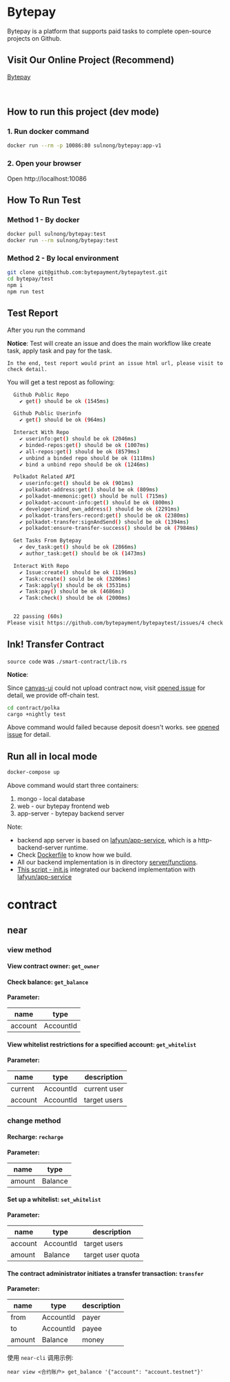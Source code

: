# Bytepay

Bytepay is a platform that supports paid tasks to complete open-source projects on Github.
<br/>

## Visit Our Online Project (Recommend)

[Bytepay](https://bytepay.online)

<br/>

## How to run this project (dev mode)

### 1. Run docker command

```bash
docker run --rm -p 10086:80 sulnong/bytepay:app-v1
```

### 2. Open your browser

Open http://localhost:10086
<br/>

## How To Run Test

### Method 1 - By docker

```bash
docker pull sulnong/bytepay:test
docker run --rm sulnong/bytepay:test
```

### Method 2 - By local environment

```bash
git clone git@github.com:bytepayment/bytepaytest.git
cd bytepay/test
npm i
npm run test
```

## Test Report

After you run the command

**Notice**: Test will create an issue and does the main workflow like create task, apply task and pay for the task.

`In the end, test report would print an issue html url, please visit to check detail.`

You will get a test repost as following:

```bash
  Github Public Repo
    ✔ get() should be ok (1545ms)

  Github Public Userinfo
    ✔ get() should be ok (964ms)

  Interact With Repo
    ✔ userinfo:get() should be ok (2046ms)
    ✔ binded-repos:get() should be ok (1007ms)
    ✔ all-repos:get() should be ok (8579ms)
    ✔ unbind a binded repo should be ok (1118ms)
    ✔ bind a unbind repo should be ok (1246ms)

  Polkadot Related API
    ✔ userinfo:get() should be ok (901ms)
    ✔ polkadot-address:get() should be ok (809ms)
    ✔ polkadot-mnemonic:get() should be null (715ms)
    ✔ polkadot-account-info:get() should be ok (800ms)
    ✔ developer:bind_own_address() should be ok (2291ms)
    ✔ polkadot-transfers-record:get() should be ok (2380ms)
    ✔ polkadot-transfer:signAndSend() should be ok (1394ms)
    ✔ polkadot:ensure-transfer-success() should be ok (7984ms)

  Get Tasks From Bytepay
    ✔ dev_task:get() should be ok (2866ms)
    ✔ author_task:get() should be ok (1473ms)

  Interact With Repo
    ✔ Issue:create() should be ok (1196ms)
    ✔ Task:create() sould be ok (3206ms)
    ✔ Task:apply() should be ok (3531ms)
    ✔ Task:pay() should be ok (4686ms)
    ✔ Task:check() should be ok (2000ms)


  22 passing (60s)
Please visit https://github.com/bytepayment/bytepaytest/issues/4 check this full workflow...
```

## Ink! Transfer Contract

`source code` was `./smart-contract/lib.rs`

**Notice**:

Since [canvas-ui](https://paritytech.github.io/canvas-ui/#/instantiate) could not upload contract now,
visit [opened issue](https://github.com/substrate-developer-hub/substrate-docs/issues/789) for detail,
we provide off-chain test.

```bash
cd contract/polka
cargo +nightly test
```

Above command would failed because deposit doesn't works. see [opened issue](https://github.com/paritytech/ink/issues/1117) for detail.

## Run all in local mode

```bash
docker-compose up
```

Above command would start three containers:

1. mongo - local database
2. web - our bytepay frontend web
3. app-server - bytepay backend server

Note:

- backend app server is based on [lafyun/app-service](https://registry.hub.docker.com/r/lafyun/app-service), which is a http-backend-server runtime.
- Check [Dockerfile](https://github.com/bytepayment/bytepay/blob/main/server/Dockerfile) to know how we build.
- All our backend implementation is in directory [server/functions](https://github.com/bytepayment/bytepay/tree/main/server/functions).
- [This script - init.js](https://github.com/bytepayment/bytepay/blob/main/server/init.js) integrated our backend implementation
  with [lafyun/app-service](https://registry.hub.docker.com/r/lafyun/app-service)

# contract

## near

### view method

#### View contract owner: `get_owner`

#### Check balance: `get_balance`

**Parameter:**

| name    | type      |
|---------|-----------|
| account | AccountId |

#### View whitelist restrictions for a specified account: `get_whitelist`

**Parameter:**

| name    | type      | description  |
|---------|-----------|--------------|
| current | AccountId | current user |
| account | AccountId | target users |

### change method

#### Recharge: `recharge`

**Parameter:**

| name   | type    | 
|--------|---------|
| amount | Balance |

#### Set up a whitelist: `set_whitelist`

**Parameter:**

| name    | type      | description       |
|---------|-----------|-------------------|
| account | AccountId | target users      |
| amount  | Balance   | target user quota |

#### The contract administrator initiates a transfer transaction: `transfer`

**Parameter:**

| name   | type      | description |
|--------|-----------|-------------|
| from   | AccountId | payer       |
| to     | AccountId | payee       |
| amount | Balance   | money       |

使用 `near-cli` 调用示例:

```shell
near view <合约账户> get_balance '{"account": "account.testnet"}'
```

